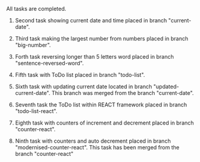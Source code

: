 All tasks are completed.

1. Second task showing current date and time placed in branch "current-date".

2. Third task making the largest number from numbers placed in branch "big-number".

3. Forth task reversing longer than 5 letters word placed in branch "sentence-reversed-word".

4. Fifth task with ToDo list placed in branch "todo-list".

5. Sixth task with updating current date located in branch "updated-current-date". This branch was merged from the branch "current-date".

6. Seventh task the ToDo list within REACT framework placed in branch "todo-list-react".

7. Eighth task with counters of increment and decrement placed in branch "counter-react".

8. Ninth task with counters and auto decrement placed in branch "modernised-counter-react". This task has been merged from the branch "counter-react" 

